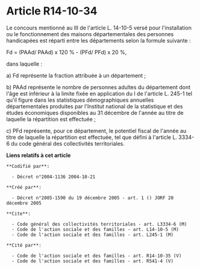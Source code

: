 # Article R14-10-34

Le concours mentionné au III de l'article L. 14-10-5 versé pour l'installation ou le fonctionnement des maisons
départementales des personnes handicapées est réparti entre les départements selon la formule suivante :

Fd = (PAAd/ PAAd) x 120 % - (PFd/ PFd) x 20 %,

dans laquelle :

a) Fd représente la fraction attribuée à un département ;

b) PAAd représente le nombre de personnes adultes du département dont l'âge est inférieur à la limite fixée en application du
I de l'article L. 245-1 tel qu'il figure dans les statistiques démographiques annuelles départementales produites par
l'Institut national de la statistique et des études économiques disponibles au 31 décembre de l'année au titre de laquelle la
répartition est effectuée ;

c) PFd représente, pour ce département, le potentiel fiscal de l'année au titre de laquelle la répartition est effectuée, tel
que défini à l'article L. 3334-6 du code général des collectivités territoriales.

**Liens relatifs à cet article**

	**Codifié par**:

	  - Décret n°2004-1136 2004-10-21

	**Créé par**:

	  - Décret n°2005-1590 du 19 décembre 2005 - art. 1 () JORF 20 décembre 2005

	**Cite**:

	  - Code général des collectivités territoriales - art. L3334-6 (M)
	  - Code de l'action sociale et des familles - art. L14-10-5 (M)
	  - Code de l'action sociale et des familles - art. L245-1 (M)

	**Cité par**:

	  - Code de l'action sociale et des familles - art. R14-10-35 (V)
	  - Code de l'action sociale et des familles - art. R541-4 (V)
